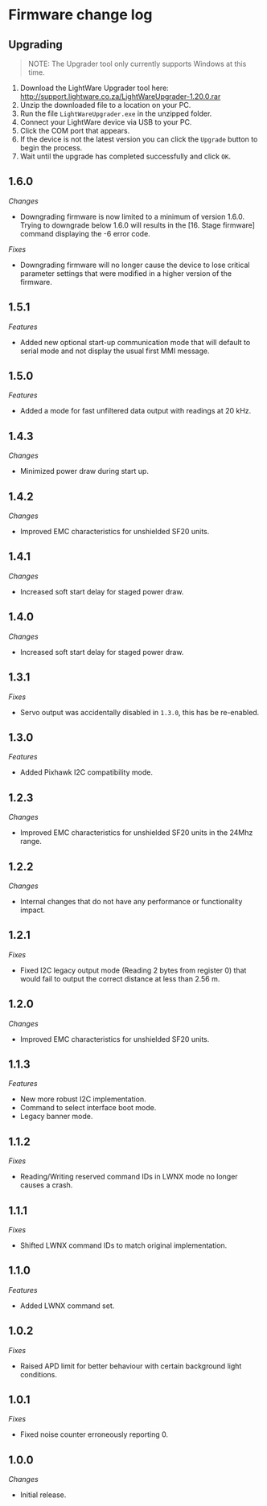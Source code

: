 # Firmware change log

## Upgrading

> NOTE: The Upgrader tool only currently supports Windows at this time.

1. Download the LightWare Upgrader tool here: http://support.lightware.co.za/LightWareUpgrader-1.20.0.rar
2. Unzip the downloaded file to a location on your PC.
3. Run the file `LightWareUpgrader.exe` in the unzipped folder.
4. Connect your LightWare device via USB to your PC.
5. Click the COM port that appears.
6. If the device is not the latest version you can click the `Upgrade` button to begin the process.
7. Wait until the upgrade has completed successfully and click `OK`.

## 1.6.0

*Changes*
- Downgrading firmware is now limited to a minimum of version 1.6.0. Trying to downgrade below 1.6.0 will results in the [16. Stage firmware] command displaying the -6 error code.

*Fixes*
- Downgrading firmware will no longer cause the device to lose critical parameter settings that were modified in a higher version of the firmware.

## 1.5.1

*Features*
- Added new optional start-up communication mode that will default to serial mode and not display the usual first MMI message.

## 1.5.0

*Features*
- Added a mode for fast unfiltered data output with readings at 20 kHz.

## 1.4.3

*Changes*
- Minimized power draw during start up.

## 1.4.2

*Changes*
- Improved EMC characteristics for unshielded SF20 units.

## 1.4.1

*Changes*
- Increased soft start delay for staged power draw.

## 1.4.0

*Changes*
- Increased soft start delay for staged power draw.

## 1.3.1

*Fixes*
- Servo output was accidentally disabled in `1.3.0`, this has be re-enabled.

## 1.3.0

*Features*
- Added Pixhawk I2C compatibility mode.

## 1.2.3

*Changes*
- Improved EMC characteristics for unshielded SF20 units in the 24Mhz range.

## 1.2.2

*Changes*
- Internal changes that do not have any performance or functionality impact.

## 1.2.1

*Fixes*
- Fixed I2C legacy output mode (Reading 2 bytes from register 0) that would fail to output the correct distance at less than 2.56 m.

## 1.2.0

*Changes*
- Improved EMC characteristics for unshielded SF20 units.

## 1.1.3

*Features*
- New more robust I2C implementation.
- Command to select interface boot mode.
- Legacy banner mode.

## 1.1.2

*Fixes*
- Reading/Writing reserved command IDs in LWNX mode no longer causes a crash.

## 1.1.1

*Fixes*
- Shifted LWNX command IDs to match original implementation.

## 1.1.0

*Features*
- Added LWNX command set.

## 1.0.2

*Fixes*
- Raised APD limit for better behaviour with certain background light conditions.

## 1.0.1

*Fixes*
- Fixed noise counter erroneously reporting 0.

## 1.0.0

*Changes*
- Initial release.